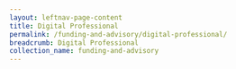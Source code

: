 ```yaml
---
layout: leftnav-page-content
title: Digital Professional
permalink: /funding-and-advisory/digital-professional/
breadcrumb: Digital Professional
collection_name: funding-and-advisory
---
```

